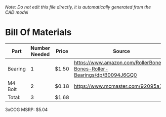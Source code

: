 ###### Note: Do not edit this file directly, it is automatically generated from the CAD model 
# Bill Of Materials 
 |Part|Number Needed|Price|Source| 
 |----|----------|-----|-----|
|Bearing|1|$1.50|https://www.amazon.com/RollerBones-Bones-Roller-Bearings/dp/B0094J6GQ0|
|M4 Bolt|2|$0.18|https://www.mcmaster.com/92095a190|
|Total: |3|$1.68| |

 3xCOG MSRP: $5.04
